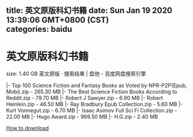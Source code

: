 
title: 英文原版科幻书籍
date: Sun Jan 19 2020 13:39:06 GMT+0800 (CST)    
categories: baidu
---

# 英文原版科幻书籍
size: 1.40 GB
 英文原版 · 搜索结果 | 盘他 - 百度网盘搜索引擎
 
|- Top 100 Science Fiction and Fantasy Books as Voted by NPR-P2P(Epub, Mobi).zip - 265.30 MB
|- The Best Science Fiction Books According to Reddit.zip - 79.70 MB
|- Robert J Sawyer.zip - 6.90 MB
|- Robert Heinlein.zip - 46.50 MB
|- Ray Bradbury Epub Collection.zip - 5.60 MB
|- Kurt Vonnegut.zip - 6.70 MB
|- Isaac Asimov Full Sci Fi Collection.zip - 22.00 MB
|- Hugo Award.zip - 969.50 MB
|- H.G.zip - 2.40 MB

[How to download](https://bpcam.bemobtrk.com/go/2ceec3aa-1ca2-46d6-b9ff-aaa5c184517c?jno=787)